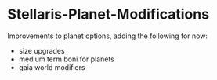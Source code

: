# Stellaris-Planet-Modifications
Improvements to planet options, adding the following for now:

- size upgrades
- medium term boni for planets
- gaia world modifiers
